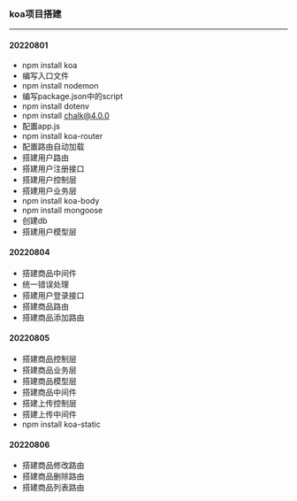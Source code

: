 ### koa项目搭建
---
#### 20220801
 - npm install koa 
 - 编写入口文件
 - npm install nodemon
 - 编写package.json中的script
 - npm install dotenv
 - npm install chalk@4.0.0
 - 配置app.js
 - npm install koa-router
 - 配置路由自动加载
 - 搭建用户路由
 - 搭建用户注册接口
 - 搭建用户控制层
 - 搭建用户业务层
 - npm install koa-body
 - npm install mongoose
 - 创建db
 - 搭建用户模型层
#### 20220804
 - 搭建商品中间件
 - 统一错误处理
 - 搭建用户登录接口
 - 搭建商品路由
 - 搭建商品添加路由
#### 20220805
 - 搭建商品控制层
 - 搭建商品业务层
 - 搭建商品模型层
 - 搭建商品中间件
 - 搭建上传控制层
 - 搭建上传中间件
 - npm install koa-static
#### 20220806
 - 搭建商品修改路由
 - 搭建商品删除路由
 - 搭建商品列表路由